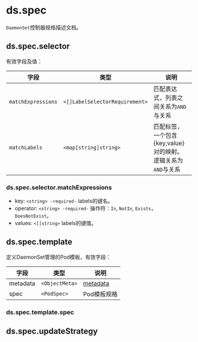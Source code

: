 # ds.spec

`DaemonSet`控制器规格描述文档。

## ds.spec.selector

有效字段及值：

|字段|类型|说明|
|----|----|----|
|`matchExpressions`|`<[]LabelSelectorRequirement>`|匹配表达式，列表之间关系为`AND`与关系|
|`matchLabels`|`<map[string]string>`|匹配标签，一个包含 {key,value} 对的映射。逻辑关系为`AND`与关系|

### ds.spec.selector.matchExpressions

- key: `<string> -required-` labels的键名。
- operator: `<string> -required-` 操作符：`In`, `NotIn`, `Exists`，`DoesNotExist`。
- values: `<[]string>` labels的键值。

## ds.spec.template

定义DaemonSet管理的Pod模板，有效字段：

|字段|类型|说明|
|----|----|----|
|metadata|`<ObjectMeta>`|[metadata](/kubernetes/explain/Pod.md#metadata)|
|spec|`<PodSpec>`|Pod模板规格|

### ds.spec.template.spec



## ds.spec.updateStrategy